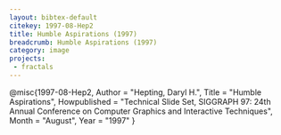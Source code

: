 ```yaml
---
layout: bibtex-default
citekey: 1997-08-Hep2
title: Humble Aspirations (1997)
breadcrumb: Humble Aspirations (1997)
category: image
projects:
 - fractals
---
```

@misc{1997-08-Hep2,
	Author =  "Hepting, Daryl H.",
	Title =  "Humble Aspirations",
	Howpublished =  "Technical Slide Set, SIGGRAPH 97: 24th Annual Conference on Computer Graphics and Interactive Techniques",
	Month =  "August",
	Year =  "1997"
}
